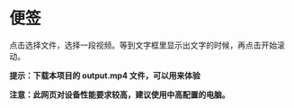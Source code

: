 # 便签

点击选择文件，选择一段视频。等到文字框里显示出文字的时候，再点击开始滚动。

**提示：下载本项目的 output.mp4 文件，可以用来体验**

**注意：此网页对设备性能要求较高，建议使用中高配置的电脑。**
